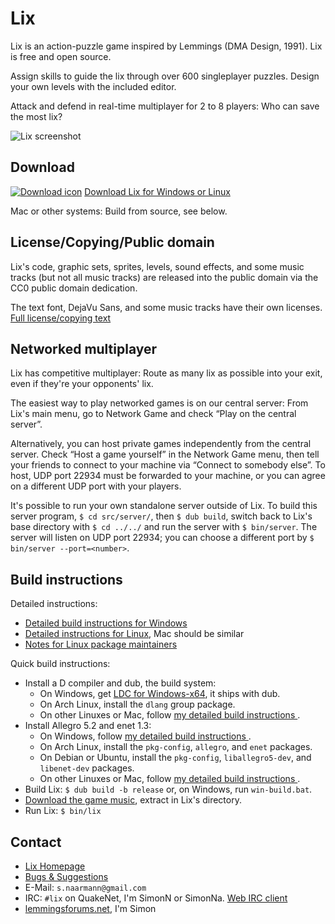Lix
===

Lix is an action-puzzle game inspired by Lemmings (DMA Design, 1991). Lix is free and open source.

Assign skills to guide the lix through over 600 singleplayer puzzles. Design your own levels with the included editor.

Attack and defend in real-time multiplayer for 2 to 8 players: Who can save the most lix?

![Lix screenshot](http://lixgame.com/img/lix-d-screenshot.png)

Download
--------

[![Download icon](http://lixgame.com/img/download-icon.png)](https://github.com/SimonN/LixD/releases)
[Download Lix for Windows or Linux](https://github.com/SimonN/LixD/releases)

Mac or other systems: Build from source, see below.

License/Copying/Public domain
-----------------------------

Lix's code, graphic sets, sprites, levels, sound effects, and some music
tracks (but not all music tracks) are released into the public domain
via the CC0 public domain dedication.

The text font, DejaVu Sans, and some music tracks have their own licenses.
[Full license/copying text](https://raw.githubusercontent.com/SimonN/LixD/master/doc/copying.txt)

Networked multiplayer
---------------------

Lix has competitive multiplayer: Route as many lix as possible into your exit,
even if they're your opponents' lix.

The easiest way to play networked games is on our central server: From
Lix's main menu, go to Network Game and check “Play on the central server”.

Alternatively, you can host private games independently from the central
server. Check “Host a game yourself” in the Network Game menu, then tell
your friends to connect to your machine via “Connect to somebody else”.
To host, UDP port 22934 must be forwarded to your machine, or you can agree
on a different UDP port with your players.

It's possible to run your own standalone server outside of Lix.
To build this server program, `$ cd src/server/`, then `$ dub build`,
switch back to Lix's base directory with `$ cd ../../` and run the server
with `$ bin/server`. The server will listen on UDP port 22934; you can choose
a different port by `$ bin/server --port=<number>`.

Build instructions
------------------

Detailed instructions:

* [Detailed build instructions for Windows](https://raw.githubusercontent.com/SimonN/LixD/master/doc/build/win64.txt)
* [Detailed instructions for Linux](https://raw.githubusercontent.com/SimonN/LixD/master/doc/build/linux.txt), Mac should be similar
* [Notes for Linux package maintainers](https://raw.githubusercontent.com/SimonN/LixD/master/doc/build/package.txt)

Quick build instructions:

* Install a D compiler and dub, the build system:
    * On Windows, get [LDC for Windows-x64](https://github.com/ldc-developers/ldc/releases), it ships with dub.
    * On Arch Linux, install the `dlang` group package.
    * On other Linuxes or Mac, follow [my detailed build instructions
    ](https://raw.githubusercontent.com/SimonN/LixD/master/doc/build/linux.txt).
* Install Allegro 5.2 and enet 1.3:
    * On Windows, follow [my detailed build instructions
    ](https://raw.githubusercontent.com/SimonN/LixD/master/doc/build/win64.txt).
    * On Arch Linux, install the `pkg-config`, `allegro`, and `enet` packages.
    * On Debian or Ubuntu, install the `pkg-config`, `liballegro5-dev`, and `libenet-dev` packages.
    * On other Linuxes or Mac, follow [my detailed build instructions
    ](https://raw.githubusercontent.com/SimonN/LixD/master/doc/build/linux.txt).
* Build Lix: `$ dub build -b release` or, on Windows, run `win-build.bat`.
* [Download the game music](http://www.lixgame.com/dow/lix-music.zip),
    extract in Lix's directory.
* Run Lix: `$ bin/lix`

Contact
-------

* [Lix Homepage](http://www.lixgame.com)
* [Bugs & Suggestions](https://github.com/SimonN/LixD/issues)
* E-Mail: `s.naarmann@gmail.com`
* IRC: `#lix` on QuakeNet, I'm SimonN or SimonNa.
    [Web IRC client](http://webchat.quakenet.org/?channels=lix)
* [lemmingsforums.net](https://www.lemmingsforums.net/index.php?board=8.0),
    I'm Simon
